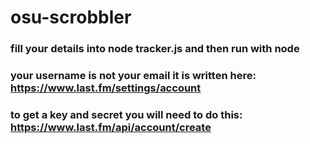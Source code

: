 # osu-scrobbler
### fill your details into node tracker.js and then run with node
### your username is not your email it is written here: https://www.last.fm/settings/account 
### to get a key and secret you will need to do this: https://www.last.fm/api/account/create
